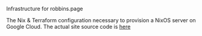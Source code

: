 Infrastructure for robbins.page

The Nix & Terraform configuration necessary to provision a NixOS server on Google Cloud.
The actual site source code is [here](https://github.com/robbins/robbins.page-site)
